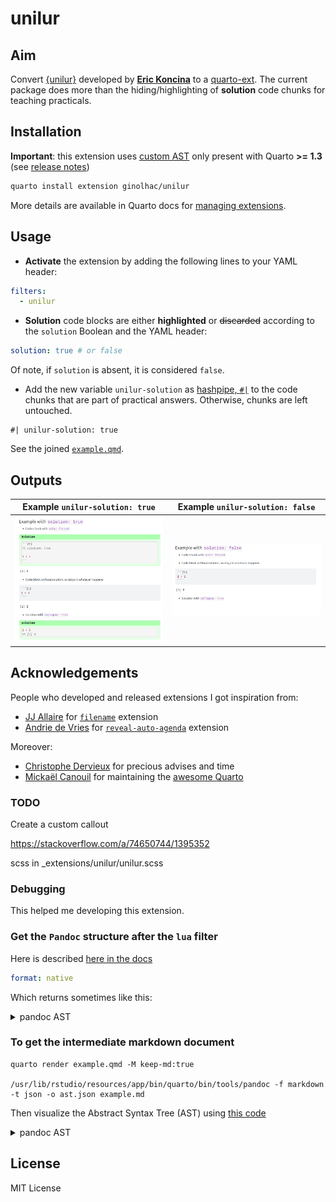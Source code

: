 unilur
================


## Aim

Convert [{unilur}](https://github.com/koncina/unilur) developed by
[**Eric Koncina**](https://github.com/koncina) to a
[quarto-ext](https://github.com/quarto-ext). The current package does
more than the hiding/highlighting of **solution** code chunks for
teaching practicals.



## Installation

**Important**: this extension uses [custom AST](https://quarto.org/docs/prerelease/1.3/custom-ast-nodes/callout.html) only present with Quarto **>= 1.3** (see [release notes](https://quarto.org/docs/prerelease/1.3/))


``` bash
quarto install extension ginolhac/unilur
```

More details are available in Quarto docs for [managing
extensions](https://quarto.org/docs/extensions/#managing-extensions).

## Usage

- **Activate** the extension by adding the following lines to your YAML
  header:

``` yaml
filters:
  - unilur
```

- **Solution** code blocks are either **highlighted** or ~~discarded~~
  according to the `solution` Boolean and the YAML header:

``` yaml
solution: true # or false
```

Of note, if `solution` is absent, it is considered `false`.

- Add the new variable `unilur-solution` as [hashpipe,
  `#|`](https://quarto.org/docs/reference/cells/cells-knitr.html) to the
  code chunks that are part of practical answers. Otherwise, chunks are
  left untouched.

<!-- -->

    #| unilur-solution: true

See the joined
[`example.qmd`](https://github.com/ginolhac/unilur/blob/main/example.qmd).

## Outputs

| Example `unilur-solution: true`                    | Example `unilur-solution: false`                       |
|---------------------------------------------|-------------------------------------------------|
| ![unilur-solution](img/unilur_solution.png) | ![unilur-nosolution](img/unilur_nosolution.png) |

## Acknowledgements

People who developed and released extensions I got inspiration from:

- [JJ Allaire](https://github.com/jjallaire) for
  [`filename`](https://github.com/quarto-ext/code-filename) extension
- [Andrie de Vries](https://github.com/andrie) for
  [`reveal-auto-agenda`](https://github.com/andrie/reveal-auto-agenda)
  extension

Moreover:

- [Christophe Dervieux](https://github.com/cderv) for precious advises and time
- [Mickaël Canouil](https://github.com/mcanouil/) for maintaining the
  [awesome Quarto](https://github.com/mcanouil/awesome-quarto)


### TODO

Create a custom callout

https://stackoverflow.com/a/74650744/1395352

scss in _extensions/unilur/unilur.scss

### Debugging

This helped me developing this extension.

### Get the `Pandoc` structure after the `lua` filter

Here is described [here in the docs](https://quarto.org/docs/extensions/lua.html#native-format)

``` yaml
format: native
```

Which returns sometimes like this:

<details>
<summary>
pandoc AST
</summary>

``` 
Pandoc
  Meta
    { unMeta =
        fromList
          [ ( "biblio-config" , MetaBool True )
          , ( "labels"
            , MetaMap
                (fromList
                   [ ( "abstract" , MetaInlines [ Str "Abstract" ] )
                   , ( "affiliations"
                     , MetaInlines [ Str "Affiliations" ]
                     )
                   , ( "authors" , MetaInlines [ Str "Authors" ] )
                   , ( "description"
                     , MetaInlines [ Str "Description" ]
                     )
                   , ( "doi" , MetaInlines [ Str "Doi" ] )
                   , ( "modified" , MetaInlines [ Str "Modified" ] )
                   , ( "published" , MetaInlines [ Str "Published" ] )
                   ])
            )
          , ( "solution" , MetaBool True )
          , ( "title"
            , MetaInlines [ Str "Unilur" , Space , Str "Example" ]
            )
          ]
    }
  [ Header 2 ( "usage" , [] , [] ) [ Str "Usage" ]
  , BulletList
      [ [ Plain
            [ Strong [ Str "Activate" ]
            , Space
            , Str "the"
            , Space
            , Str "extension"
            , Space
            , Str "by"
            , Space
            , Str "adding"
            , Space
            , Str "the"
            , Space
            , Str "following"
            , Space
            , Str "lines"
            , Space
            , Str "to"
            , Space
            , Str "your"
            , Space
            , Str "YAML"
            , Space
            , Str "header:"
            ]
        ]
      ]
  , CodeBlock
      ( "" , [ "yaml" ] , [] ) "filters:\n  - unilur\n"
  , BulletList
      [ [ Plain
            [ Strong [ Str "Solution" ]
            , Space
            , Str "code"
            , Space
            , Str "blocks"
            , Space
            , Str "are"
            , Space
[...]
  , BulletList
      [ [ Plain
            [ Str "Solution"
            , Space
            , Str "with"
            , Space
            , Code ( "" , [] , [] ) "collapse: true"
            ]
        ]
      ]
  , Div
      ( "" , [ "cell" ] , [ ( "solution" , "true" ) ] )
      [ CodeBlock
          ( "" , [ "r" , "cell-code" ] , [] ) "1 + 2\n## [1] 3"
      ]
  ]
```

</details>

### To get the intermediate markdown document

    quarto render example.qmd -M keep-md:true

    /usr/lib/rstudio/resources/app/bin/quarto/bin/tools/pandoc -f markdown -t json -o ast.json example.md

Then visualize the Abstract Syntax Tree (AST) using [this
code](https://bookdown.org/yihui/rmarkdown-cookbook/lua-filters.html)

<details>
<summary>
pandoc AST
</summary>

``` r
xfun:::tree(
  jsonlite::fromJSON('ast.json', simplifyVector = FALSE)
)
```

``` markdown
List of 3
 |-pandoc-api-version:List of 3
 |  |-: int 1
 |  |-: int 22
 |  |-: int 2
 |-meta              :List of 5
 |  |-execute:List of 2
 |  |  |-t: chr "MetaMap"
 |  |  |-c:List of 1
 |  |     |-keep-md:List of 2
 |  |        |-t: chr "MetaBool"
 |  |        |-c: logi TRUE
 |  |-filters:List of 2
 |  |  |-t: chr "MetaList"
 |  |  |-c:List of 1
 |  |     |-:List of 2
 |  |        |-t: chr "MetaInlines"
 |  |        |-c:List of 1
 |  |           |-:List of 2
 |  |              |-t: chr "Str"
 |  |              |-c: chr "unilur"
 |  |-format :List of 2
 |  |  |-t: chr "MetaMap"
 |  |  |-c:List of 1
 |  |     |-html:List of 2
 |  |        |-t: chr "MetaMap"
 |  |        |-c:List of 1
 |  |           |-theme:List of 2
 |  |              |-t: chr "MetaInlines"
 |  |              |-c:List of 1
 |  |                 |-:List of 2
 |  |                    |-t: chr "Str"
 |  |                    |-c: chr "cosmo"
 |  |-title  :List of 2
 |  |  |-t: chr "MetaInlines"
 |  |  |-c:List of 3
 |  |     |-:List of 2
 |  |     |  |-t: chr "Str"
 |  |     |  |-c: chr "Unilur"
 |  |     |-:List of 1
 |  |     |  |-t: chr "Space"
 |  |     |-:List of 2
 |  |        |-t: chr "Str"
 |  |        |-c: chr "Example"
 |  |-unilur :List of 2
 |     |-t: chr "MetaMap"
 |     |-c:List of 1
 |        |-solution:List of 2
 |           |-t: chr "MetaInlines"
 |           |-c:List of 1
 |              |-:List of 2
 |                 |-t: chr "Str"
 |                 |-c: chr "true"
 |-blocks            :List of 5
    |-:List of 2
    |  |-t: chr "Div"
    |  |-c:List of 2
    |     |-:List of 3
    |     |  |-: chr ""
    |     |  |-:List of 1
    |     |  |  |-: chr "cell"
    |     |  |-:List of 1
    |     |     |-:List of 2
    |     |        |-: chr "solution"
    |     |        |-: chr "true"
    |     |-:List of 2
    |        |-:List of 2
    |        |  |-t: chr "CodeBlock"
    |        |  |-c:List of 2
    |        |     |-:List of 3
    |        |     |  |-: chr ""
    |        |     |  |-:List of 1
    |        |     |  |  |-: chr "cell-code"
    |        |     |  |-: list()
    |        |     |-: chr "```{r}\n#| solution: true\n\n1 + 1\n```"
    |        |-:List of 2
    |           |-t: chr "Div"
    |           |-c:List of 2
    |              |-:List of 3
    |              |  |-: chr ""
    |              |  |-:List of 2
    |              |  |  |-: chr "cell-output"
    |              |  |  |-: chr "cell-output-stdout"
    |              |  |-: list()
    |              |-:List of 1
    |                 |-:List of 2
    |                    |-t: chr "CodeBlock"
    |                    |-c:List of 2
    |                       |-:List of 3
    |                       |  |-: chr ""
    |                       |  |-: list()
    |                       |  |-: list()
    |                       |-: chr "[1] 2"
    |-:List of 2
    |  |-t: chr "Para"
    |  |-c:List of 1
    |     |-:List of 2
    |        |-t: chr "Str"
    |        |-c: chr "Classic"
    |-:List of 2
    |  |-t: chr "Div"
    |  |-c:List of 2
    |     |-:List of 3
    |     |  |-: chr ""
    |     |  |-:List of 1
    |     |  |  |-: chr "cell"
    |     |  |-: list()
    |     |-:List of 2
    |        |-:List of 2
    |        |  |-t: chr "CodeBlock"
    |        |  |-c:List of 2
    |        |     |-:List of 3
    |        |     |  |-: chr ""
    |        |     |  |-:List of 1
    |        |     |  |  |-: chr "cell-code"
    |        |     |  |-: list()
    |        |     |-: chr "```{r}\n1 + 1\n```"
    |        |-:List of 2
    |           |-t: chr "Div"
    |           |-c:List of 2
    |              |-:List of 3
    |              |  |-: chr ""
    |              |  |-:List of 2
    |              |  |  |-: chr "cell-output"
    |              |  |  |-: chr "cell-output-stdout"
    |              |  |-: list()
    |              |-:List of 1
    |                 |-:List of 2
    |                    |-t: chr "CodeBlock"
    |                    |-c:List of 2
    |                       |-:List of 3
    |                       |  |-: chr ""
    |                       |  |-: list()
    |                       |  |-: list()
    |                       |-: chr "[1] 2"
    |-:List of 2
    |  |-t: chr "Para"
    |  |-c:List of 1
    |     |-:List of 2
    |        |-t: chr "Str"
    |        |-c: chr "Solution"
    |-:List of 2
       |-t: chr "Div"
       |-c:List of 2
          |-:List of 3
          |  |-: chr ""
          |  |-:List of 1
          |  |  |-: chr "cell"
          |  |-:List of 1
          |     |-:List of 2
          |        |-: chr "solution"
          |        |-: chr "true"
          |-:List of 2
             |-:List of 2
             |  |-t: chr "CodeBlock"
             |  |-c:List of 2
             |     |-:List of 3
             |     |  |-: chr ""
             |     |  |-:List of 2
             |     |  |  |-: chr "r"
             |     |  |  |-: chr "cell-code"
             |     |  |-: list()
             |     |-: chr "1 + 2"
             |-:List of 2
                |-t: chr "Div"
                |-c:List of 2
                   |-:List of 3
                   |  |-: chr ""
                   |  |-:List of 2
                   |  |  |-: chr "cell-output"
                   |  |  |-: chr "cell-output-stdout"
                   |  |-: list()
                   |-:List of 1
                      |-:List of 2
                         |-t: chr "CodeBlock"
                         |-c:List of 2
                            |-:List of 3
                            |  |-: chr ""
                            |  |-: list()
                            |  |-: list()
                            |-: chr "[1] 3"
```

</details>

## License

MIT License
